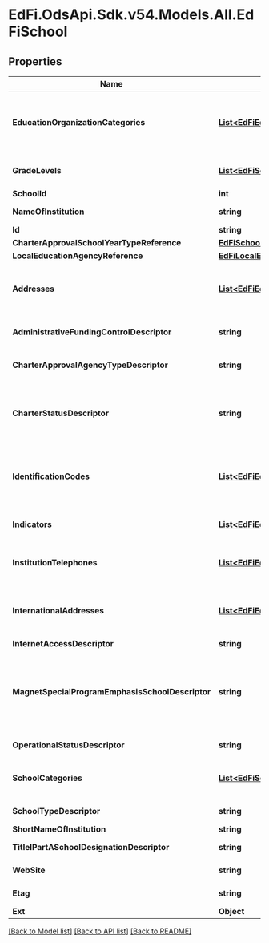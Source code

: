 # EdFi.OdsApi.Sdk.v54.Models.All.EdFiSchool

## Properties

Name | Type | Description | Notes
------------ | ------------- | ------------- | -------------
**EducationOrganizationCategories** | [**List&lt;EdFiEducationOrganizationCategory&gt;**](EdFiEducationOrganizationCategory.md) | An unordered collection of educationOrganizationCategories. The classification of the education agency within the geographic boundaries of a state according to the level of administrative and operational control granted by the state. | 
**GradeLevels** | [**List&lt;EdFiSchoolGradeLevel&gt;**](EdFiSchoolGradeLevel.md) | An unordered collection of schoolGradeLevels. The grade levels served at the school. | 
**SchoolId** | **int** | The identifier assigned to a school. | 
**NameOfInstitution** | **string** | The full, legally accepted name of the institution. | 
**Id** | **string** |  | [optional] 
**CharterApprovalSchoolYearTypeReference** | [**EdFiSchoolYearTypeReference**](EdFiSchoolYearTypeReference.md) |  | [optional] 
**LocalEducationAgencyReference** | [**EdFiLocalEducationAgencyReference**](EdFiLocalEducationAgencyReference.md) |  | [optional] 
**Addresses** | [**List&lt;EdFiEducationOrganizationAddress&gt;**](EdFiEducationOrganizationAddress.md) | An unordered collection of educationOrganizationAddresses. The set of elements that describes an address for the education entity, including the street address, city, state, ZIP code, and ZIP code + 4. | [optional] 
**AdministrativeFundingControlDescriptor** | **string** | The type of education institution as classified by its funding source, for example public or private. | [optional] 
**CharterApprovalAgencyTypeDescriptor** | **string** | The type of agency that approved the establishment or continuation of a charter school. | [optional] 
**CharterStatusDescriptor** | **string** | A school or agency providing free public elementary or secondary education to eligible students under a specific charter granted by the state legislature or other appropriate authority and designated by such authority to be a charter school. | [optional] 
**IdentificationCodes** | [**List&lt;EdFiEducationOrganizationIdentificationCode&gt;**](EdFiEducationOrganizationIdentificationCode.md) | An unordered collection of educationOrganizationIdentificationCodes. A unique number or alphanumeric code assigned to an education organization by a school, school system, a state, or other agency or entity. | [optional] 
**Indicators** | [**List&lt;EdFiEducationOrganizationIndicator&gt;**](EdFiEducationOrganizationIndicator.md) | An unordered collection of educationOrganizationIndicators. An indicator or metric of an Education Organization. | [optional] 
**InstitutionTelephones** | [**List&lt;EdFiEducationOrganizationInstitutionTelephone&gt;**](EdFiEducationOrganizationInstitutionTelephone.md) | An unordered collection of educationOrganizationInstitutionTelephones. The 10-digit telephone number, including the area code, for the education entity. | [optional] 
**InternationalAddresses** | [**List&lt;EdFiEducationOrganizationInternationalAddress&gt;**](EdFiEducationOrganizationInternationalAddress.md) | An unordered collection of educationOrganizationInternationalAddresses. The set of elements that describes the international physical location of the education entity. | [optional] 
**InternetAccessDescriptor** | **string** | The type of Internet access available. | [optional] 
**MagnetSpecialProgramEmphasisSchoolDescriptor** | **string** | A school that has been designed: 1) to attract students of different racial/ethnic backgrounds for the purpose of reducing, preventing, or eliminating racial isolation; and/or 2) to provide an academic or social focus on a particular theme (e.g., science/math, performing arts, gifted/talented, or foreign language). | [optional] 
**OperationalStatusDescriptor** | **string** | The current operational status of the EducationOrganization (e.g., active, inactive). | [optional] 
**SchoolCategories** | [**List&lt;EdFiSchoolCategory&gt;**](EdFiSchoolCategory.md) | An unordered collection of schoolCategories. The one or more categories of school. For example: High School, Middle School, and/or Elementary School. | [optional] 
**SchoolTypeDescriptor** | **string** | The type of education institution as classified by its primary focus. | [optional] 
**ShortNameOfInstitution** | **string** | A short name for the institution. | [optional] 
**TitleIPartASchoolDesignationDescriptor** | **string** | Denotes the Title I Part A designation for the school. | [optional] 
**WebSite** | **string** | The public web site address (URL) for the EducationOrganization. | [optional] 
**Etag** | **string** | A unique system-generated value that identifies the version of the resource. | [optional] 
**Ext** | **Object** | Extensions to the School entity. | [optional] 

[[Back to Model list]](../../README.md#documentation-for-models) [[Back to API list]](../../README.md#documentation-for-api-endpoints) [[Back to README]](../../README.md)


